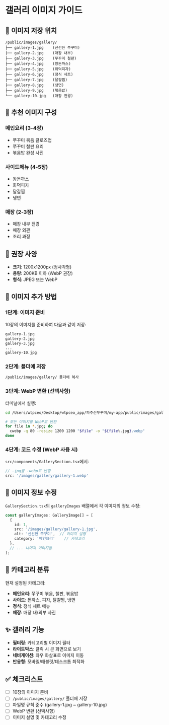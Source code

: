 # 갤러리 이미지 가이드

## 📁 이미지 저장 위치

```
/public/images/gallery/
├── gallery-1.jpg    (신선한 쭈꾸미)
├── gallery-2.jpg    (매장 내부)
├── gallery-3.jpg    (쭈꾸미 철판)
├── gallery-4.jpg    (왕돈까스)
├── gallery-5.jpg    (화덕피자)
├── gallery-6.jpg    (정식 세트)
├── gallery-7.jpg    (달걀찜)
├── gallery-8.jpg    (냉면)
├── gallery-9.jpg    (볶음밥)
└── gallery-10.jpg   (매장 전경)
```

## 📸 추천 이미지 구성

### 메인요리 (3-4장)
- 쭈꾸미 볶음 클로즈업
- 쭈꾸미 철판 요리
- 볶음밥 완성 사진

### 사이드메뉴 (4-5장)
- 왕돈까스
- 화덕피자
- 달걀찜
- 냉면

### 매장 (2-3장)
- 매장 내부 전경
- 매장 외관
- 조리 과정

## 📏 권장 사양

- **크기**: 1200x1200px (정사각형)
- **용량**: 200KB 이하 (WebP 권장)
- **형식**: JPEG 또는 WebP

## 🔧 이미지 추가 방법

### 1단계: 이미지 준비
10장의 이미지를 준비하여 다음과 같이 저장:
```bash
gallery-1.jpg
gallery-2.jpg
gallery-3.jpg
... 
gallery-10.jpg
```

### 2단계: 폴더에 저장
```bash
/public/images/gallery/ 폴더에 복사
```

### 3단계: WebP 변환 (선택사항)
터미널에서 실행:
```bash
cd /Users/wtpceo/Desktop/wtpceo_app/파주신쭈꾸미/my-app/public/images/gallery

# 모든 이미지를 WebP로 변환
for file in *.jpg; do
  cwebp -q 80 -resize 1200 1200 "$file" -o "${file%.jpg}.webp"
done
```

### 4단계: 코드 수정 (WebP 사용 시)
`src/components/GallerySection.tsx`에서:
```typescript
// .jpg를 .webp로 변경
src: '/images/gallery/gallery-1.webp'
```

## 📝 이미지 정보 수정

`GallerySection.tsx`의 `galleryImages` 배열에서 각 이미지의 정보 수정:

```typescript
const galleryImages: GalleryImage[] = [
  { 
    id: 1, 
    src: '/images/gallery/gallery-1.jpg', 
    alt: '신선한 쭈꾸미',  // 이미지 설명
    category: '메인요리'    // 카테고리
  },
  // ... 나머지 이미지들
];
```

## 🎨 카테고리 분류

현재 설정된 카테고리:
- **메인요리**: 쭈꾸미 볶음, 철판, 볶음밥
- **사이드**: 돈까스, 피자, 달걀찜, 냉면
- **정식**: 정식 세트 메뉴
- **매장**: 매장 내/외부 사진

## ✨ 갤러리 기능

- **필터링**: 카테고리별 이미지 필터
- **라이트박스**: 클릭 시 큰 화면으로 보기
- **네비게이션**: 좌우 화살표로 이미지 이동
- **반응형**: 모바일/태블릿/데스크톱 최적화

## ✅ 체크리스트

- [ ] 10장의 이미지 준비
- [ ] `/public/images/gallery/` 폴더에 저장
- [ ] 파일명 규칙 준수 (gallery-1.jpg ~ gallery-10.jpg)
- [ ] WebP 변환 (선택사항)
- [ ] 이미지 설명 및 카테고리 수정